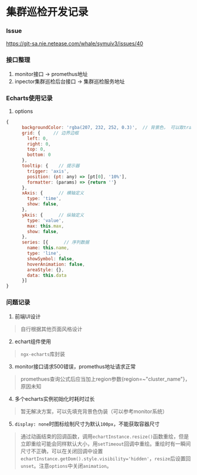 # 集群巡检开发记录

### Issue

https://git-sa.nie.netease.com/whale/symuiv3/issues/40

### 接口整理

1. monitor接口 -> promethus地址
2. inpector集群巡检后台接口 -> 集群巡检服务地址

### Echarts使用记录

1. options
```javascript
{
      backgroundColor: 'rgba(207, 232, 252, 0.3)',  // 背景色， 可以取transparent
      grid: {     // 边界边框
        left: 0,
        right: 0,
        top: 0,
        bottom: 0
      },
      tooltip: {    // 提示器
        trigger: 'axis',
        position: (pt: any) => [pt[0], '10%'],
        formatter: (params) => {return ''}
      },
      xAxis: {      // 横轴定义
        type: 'time',
        show: false,
      },
      yAxis: {      // 纵轴定义
        type: 'value',
        max: this.max,
        show: false,
      },
      series: [{      // 序列数据
        name: this.name,
        type: 'line',
        showSymbol: false,
        hoverAnimation: false,
        areaStyle: {},
        data: this.data
      }]
}
```

### 问题记录

1. 前端UI设计
> 自行根据其他页面风格设计
2. echart组件使用
> `ngx-echarts`库封装
3. monitor接口请求500错误，promethus地址请求正常
> promethues查询公式后应当加上region参数{region=~"cluster_name"}，原因未知
4. 多个echarts实例初始化时耗时过长
> 暂无解决方案，可以先填充背景色伪装（可以参考monitor系统）
5. `display: none`时图标绘制尺寸为默认`100px`，不能获取容器尺寸
> 通过动画结束的回调函数，调用`echartInstance.resize()`函数重绘，但是立即重绘可能会同样默认大小，用`setTimeout`回调中重绘。重绘时有一瞬间尺寸不正确，可以在关闭回调中设置`echartInstance.getDom().style.visibility='hidden'`，`resize`后设置回`unset`。注意`options`中关闭`animation`。
